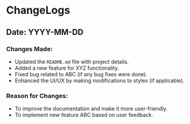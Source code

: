 # ChangeLogs

## Date: YYYY-MM-DD

### Changes Made:

- Updated the `README.md` file with project details.
- Added a new feature for XYZ functionality.
- Fixed bug related to ABC (if any bug fixes were done).
- Enhanced the UI/UX by making modifications to styles (if applicable).

### Reason for Changes:

- To improve the documentation and make it more user-friendly.
- To implement new feature ABC based on user feedback.
